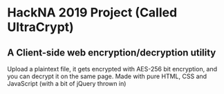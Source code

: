 # HackNA 2019 Project (Called UltraCrypt)

## A Client-side web encryption/decryption utility

Upload a plaintext file, it gets encrypted with AES-256 bit encryption, and you can decrypt it on the same page. Made with pure HTML, CSS and JavaScript (with a bit of jQuery thrown in)